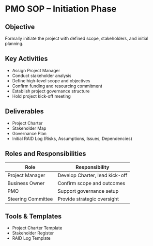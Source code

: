 # PMO SOP – Initiation Phase

## Objective
Formally initiate the project with defined scope, stakeholders, and initial planning.

## Key Activities
- Assign Project Manager
- Conduct stakeholder analysis
- Define high-level scope and objectives
- Confirm funding and resourcing commitment
- Establish project governance structure
- Hold project kick-off meeting

## Deliverables
- Project Charter
- Stakeholder Map
- Governance Plan
- Initial RAID Log (Risks, Assumptions, Issues, Dependencies)

## Roles and Responsibilities
| Role | Responsibility |
|------|----------------|
| Project Manager | Develop Charter, lead kick-off |
| Business Owner | Confirm scope and outcomes |
| PMO | Support governance setup |
| Steering Committee | Provide strategic oversight |

## Tools & Templates
- Project Charter Template
- Stakeholder Register
- RAID Log Template